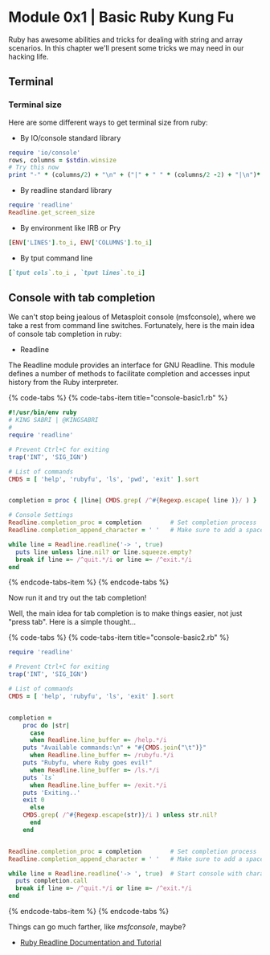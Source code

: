 # Module 0x1 \| Basic Ruby Kung Fu

Ruby has awesome abilities and tricks for dealing with string and array scenarios. In this chapter we'll present some tricks we may need in our hacking life.

## Terminal

### Terminal size

Here are some different ways to get terminal size from ruby:

* By IO/console standard library

```ruby
require 'io/console'
rows, columns = $stdin.winsize
# Try this now
print "-" * (columns/2) + "\n" + ("|" + " " * (columns/2 -2) + "|\n")* (rows / 2) + "-" * (columns/2) + "\n"
```

* By readline standard library

```ruby
require 'readline'
Readline.get_screen_size
```

* By environment like IRB or Pry

```ruby
[ENV['LINES'].to_i, ENV['COLUMNS'].to_i]
```

* By tput command line 

```ruby
[`tput cols`.to_i , `tput lines`.to_i]
```

## Console with tab completion

We can't stop being jealous of Metasploit console \(msfconsole\), where we take a rest from command line switches. Fortunately, here is the main idea of console tab completion in ruby:

* Readline 

The Readline module provides an interface for GNU Readline. This module defines a number of methods to facilitate completion and accesses input history from the Ruby interpreter.

{% code-tabs %}
{% code-tabs-item title="console-basic1.rb" %}
```ruby
#!/usr/bin/env ruby
# KING SABRI | @KINGSABRI
# 
require 'readline'

# Prevent Ctrl+C for exiting
trap('INT', 'SIG_IGN')

# List of commands
CMDS = [ 'help', 'rubyfu', 'ls', 'pwd', 'exit' ].sort


completion = proc { |line| CMDS.grep( /^#{Regexp.escape( line )}/ ) }

# Console Settings
Readline.completion_proc = completion        # Set completion process
Readline.completion_append_character = ' '   # Make sure to add a space after completion

while line = Readline.readline('-> ', true)
  puts line unless line.nil? or line.squeeze.empty?
  break if line =~ /^quit.*/i or line =~ /^exit.*/i
end
```
{% endcode-tabs-item %}
{% endcode-tabs %}

Now run it and try out the tab completion!

Well, the main idea for tab completion is to make things easier, not just "press tab". Here is a simple thought...

{% code-tabs %}
{% code-tabs-item title="console-basic2.rb" %}
```ruby
require 'readline'

# Prevent Ctrl+C for exiting
trap('INT', 'SIG_IGN')

# List of commands
CMDS = [ 'help', 'rubyfu', 'ls', 'exit' ].sort


completion = 
    proc do |str|
      case 
      when Readline.line_buffer =~ /help.*/i
    puts "Available commands:\n" + "#{CMDS.join("\t")}"
      when Readline.line_buffer =~ /rubyfu.*/i
    puts "Rubyfu, where Ruby goes evil!"
      when Readline.line_buffer =~ /ls.*/i
    puts `ls`
      when Readline.line_buffer =~ /exit.*/i
    puts 'Exiting..'
    exit 0
      else
    CMDS.grep( /^#{Regexp.escape(str)}/i ) unless str.nil?
      end
    end


Readline.completion_proc = completion        # Set completion process
Readline.completion_append_character = ' '   # Make sure to add a space after completion

while line = Readline.readline('-> ', true)  # Start console with character -> and make add_hist = true
  puts completion.call
  break if line =~ /^quit.*/i or line =~ /^exit.*/i
end
```
{% endcode-tabs-item %}
{% endcode-tabs %}

Things can go much farther, like _msfconsole_, maybe?

* [Ruby Readline Documentation and Tutorial](http://bogojoker.com/readline/)

